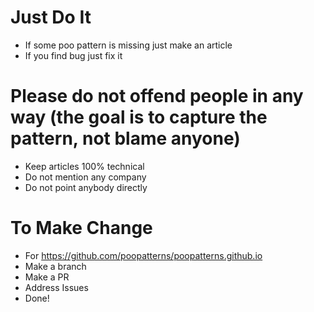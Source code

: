 # Just Do It 

- If some poo pattern is missing just make an article 
- If you find bug just fix it 

# Please do not offend people in any way (the goal is to capture the pattern, not blame anyone)

- Keep articles 100% technical
- Do not mention any company
- Do not point anybody directly

# To Make Change 

- For https://github.com/poopatterns/poopatterns.github.io
- Make a branch 
- Make a PR 
- Address Issues 
- Done!
